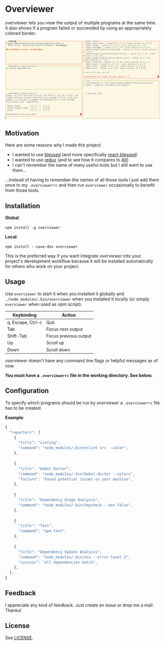 # Overviewer

*overviewer* lets you view the output of multiple programs at the same time. It also shows if a program failed or succeeded by using an appropriately colored border.

![Screenshot](doc/screenshot.png)

## Motivation

Here are some reasons why I made this project.

- I wanted to use [blessed](http://npmjs.com/package/blessed) (and more specifically [react-blessed](http://npmjs.com/package/react-blessed))
- I wanted to use [redux](http://npmjs.com/package/redux) (and to see how it compares to [Alt](http://npmjs.com/package/alt))
- I can't remember the name of many useful tools but I still want to use them…

…instead of having to remember the names of all those tools I just add them once to my `.overviewerrc` and then run `overviewer` occasionally to benefit from those tools.

## Installation ##

**Global**:

`npm install -g overviewer`

**Local**:

`npm install --save-dev overviewer`

This is the preferred way if you want integrate *overviewer* into your project's development workflow because it will be installed automatically for others who work on your project.

## Usage ##

Use `overviewer` to start it when you installed it globally and `./node_modules/.bin/overviewer` when you installed it locally (or simply `overviewer` when used as *npm* script).

Keybinding         | Action
------------------ | -------------
q, Escape, Ctrl-c  | Quit
Tab                | Focus next output
Shift-Tab          | Focus previous output
Up                 | Scroll up
Down               | Scroll down

*overviewer* doesn't have any command line flags or helpful messages as of now.

**You must have a `.overviewerrc` file in the working directory. See below.**

## Configuration ##

To specify which programs should be run by *overviewer* a `.overviewerrc` file has to be created.

**Example**:

```js
{
  "reporters": [
    {
      "title": "Linting",
      "command": "node_modules/.bin/eslint src --color",
    },

    {
      "title": "Babel Doctor",
      "command": "node_modules/.bin/babel-doctor --colors",
      "failure": "Found potential issues on your machine",
    },

    {
      "title": "Dependency Usage Analysis",
      "command": "node_modules/.bin/depcheck --dev false",
    },

    {
      "title": "Test",
      "command": "npm test",
    },

    {
      "title": "Dependency Update Analysis",
      "command": "node_modules/.bin/ncu --error-level 2",
      "success": "All dependencies match",
    },
  ],
}
```

## Feedback ##

I appreciate any kind of feedback. Just create an issue or drop me a mail. Thanks!

## License ##

See [LICENSE](LICENSE).
